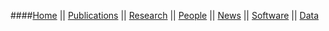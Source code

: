 ####[Home](index.html) || [Publications](pubs.html) || [Research](research.html) || [People](people.html) || [News](news.html) || [Software](software/index.html) || [Data](Data/data.html)